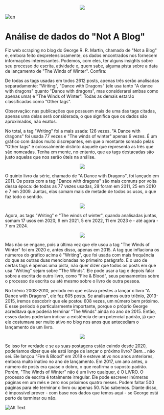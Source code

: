 <p align="center">
    <img src="https://i.imgur.com/ElUdxDF.jpeg" />
</p>

[![en](https://img.shields.io/badge/lang-en-red.svg)](https://github.com/MarinhoPatricio/Not-A-Blog-Data-Analysis/blob/main/README.md)


#  Análise de dados do "Not A Blog" 

<p> Fiz web scraping no blog do George R. R. Martin, chamado de "Not a Blog" e, embora feito despretensiosamente, os dados encontrados nos fornecem informações interessantes. Podemos, com eles, ter alguns insights sobre seu processo de escrita, atividade e, quem sabe, alguma pista sobre a data de lançamento de "The Winds of Winter". Confira:



 De todas as tags usadas em todos 2612 posts, apenas três serão analisadas separadamente: "Writing", "Dance with Dragons" (ele usa tanto "A dance with dragons" quanto "Dance with dragons", mas considerarei ambas como apenas uma) e "The Winds of Winter". Todas as demais estarão classificadas como "Other tags".

 Observação: nas publicações que possuem mais de uma das tags citadas, apenas uma delas será considerada, o que significa que os dados são aproximados, não exatos.


 No total, a tag "Writing" foi a mais usada: 126 vezes. "A Dance with dragons" foi usada 77 vezes e "The winds of winter" apenas 9 vezes. É um gráfico com dados muito discrepantes, em que o montante somado pelas "Other tags" é colossalmente distinto daquele que representa as três que são nomeadas. Tenha em mente, no entanto, que as tags destacadas são justo aquelas que nos serão úteis na análise.

<p align="center">
  <img src="https://i.imgur.com/g1Uw5J8.png" />
</p>

 O quinto livro da série, chamado de "A Dance with Dragons", foi lançado em 2011. Os posts com a tag "Dance with dragons" são mais comuns por volta dessa época: de todas as 77 vezes usadas, 28 foram em 2011, 25 em 2010 e 7 em 2009. Juntas, elas somam mais de metade de todos os usos, o que faz todo o sentido.

<p align="center">
 <img src="https://i.imgur.com/9h9IXh2.png" />
</p> 

 Agora, as tags "Writing" e "The winds of winter", quando analisadas juntas, somam 17 usos em 2020, 9 em 2021, 5 em 2022, 11 em 2023 e - até agora - 7 em 2024.

<p align="center">
 <img src="https://i.imgur.com/RfPExQi.png" />
</p>

 Mas não se engane, pois a última vez que ele usou a tag "The Winds of Winter" foi em 2020 e, antes disso, apenas em 2015. A tag que inflaciona os números do gráfico acima é "Writing", que foi usada com mais frequência do que as outras duas mencionadas no primeiro parágrafo. E o uso de certas tags é apenas uma pista, não quer dizer que todos os posts em que usa "Writing" sejam sobre "The Winds". Ele pode usar a tag e depois falar sobre a escrita de outro livro, como "Fire & Blood", seus pensamentos sobre o processo de escrita ou até mesmo sobre o livro de outra pessoa.

 No triênio 2008-2010, período em que estava prestes a lançar o livro “A Dance with Dragons", ele fez 605 posts. Se analisarmos outro triênio, 2013-2015, iremos descobrir que ele postou 608 vezes, um número bem próximo. E esse período é particularmente importante, porque o próprio George acreditava que poderia terminar “The Winds” ainda no ano de 2015. Então, esses dados poderiam indicar a existência de um potencial padrão, já que ele costumava ser muito ativo no blog nos anos que antecediam o lançamento de um livro. 

<p align="center">
 <img src="https://i.imgur.com/VjRogUE.png" />
</p>

 Se isso for verdade e se as suas postagens estão caindo desde 2020, poderíamos dizer que ele está longe de lançar o próximo livro? Bem... não sei. Ele lançou "Fire & Blood" em 2018 e esteve ativo nos anos anteriores, embora muito inativo no ano de lançamento. Em 2017, um ano antes, o número de posts era quase o dobro, o que reafirma o suposto padrão. Porém, "The Winds of Winter" não é um livro qualquer, é O LIVRO. O processo de escrita é totalmente irregular. Ele pode escrever inúmeras páginas em um mês e zero nos próximos quatro meses. Podem faltar 500 páginas para ele terminar o livro ou apenas 50. Não sabemos. Diante disso, é impossível prever - com base nos dados que temos aqui - se George está perto de terminar ou não.
	
![Alt Text](https://media0.giphy.com/media/RSX6iwL0cvzgc/giphy.gif?cid=6c09b952nmld8no94ctzwrc0bgzo1fxnfnl75dh8yrcvwtah&ep=v1_gifs_search&rid=giphy.gif&ct=g)
